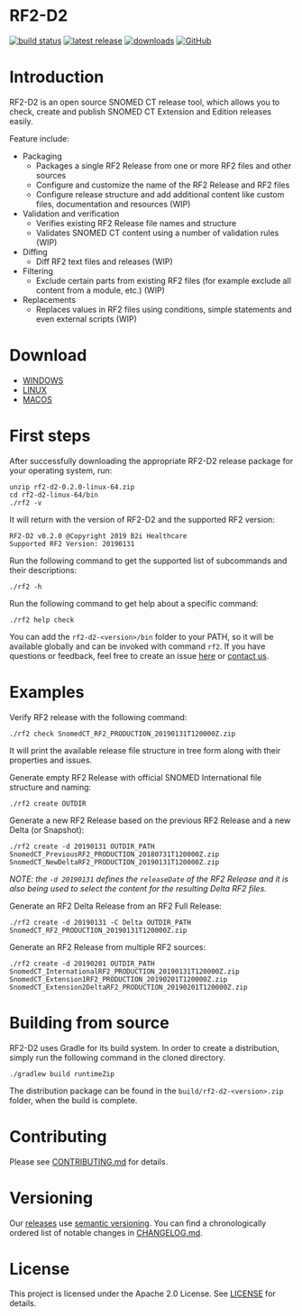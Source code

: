 # RF2-D2  

[![build status](https://img.shields.io/travis/b2ihealthcare/rf2-d2/master.svg?style=flat-square)](https://travis-ci.org/b2ihealthcare/rf2-d2)
[![latest release](https://img.shields.io/github/tag/b2ihealthcare/rf2-d2.svg?style=flat-square)](https://github.com/b2ihealthcare/rf2-d2/releases/tag/v0.2.0)
[![downloads](https://img.shields.io/github/downloads/b2ihealthcare/rf2-d2/total.svg?style=flat-square)](https://github.com/b2ihealthcare/rf2-d2/releases/)
[![GitHub](https://img.shields.io/github/license/b2ihealthcare/rf2-d2.svg?style=flat-square)](https://github.com/b2ihealthcare/rf2-d2/blob/master/LICENSE)

# Introduction

RF2-D2 is an open source SNOMED CT release tool, which allows you to check, create and publish SNOMED CT Extension and Edition releases easily.

Feature include:
* Packaging
    * Packages a single RF2 Release from one or more RF2 files and other sources 
    * Configure and customize the name of the RF2 Release and RF2 files
    * Configure release structure and add additional content like custom files, documentation and resources (WIP) 
* Validation and verification
	* Verifies existing RF2 Release file names and structure
    * Validates SNOMED CT content using a number of validation rules (WIP)
* Diffing
    * Diff RF2 text files and releases (WIP)
* Filtering
    * Exclude certain parts from existing RF2 files (for example exclude all content from a module, etc.) (WIP)
* Replacements
    * Replaces values in RF2 files using conditions, simple statements and even external scripts (WIP)

# Download

* [WINDOWS](https://github.com/b2ihealthcare/rf2-d2/releases/download/v0.2.0/rf2-d2-0.2.0-win-x64.zip)
* [LINUX](https://github.com/b2ihealthcare/rf2-d2/releases/download/v0.2.0/rf2-d2-0.2.0-linux-x64.zip)
* [MACOS](https://github.com/b2ihealthcare/rf2-d2/releases/download/v0.2.0/rf2-d2-0.2.0-osx-x64.zip)

# First steps

After successfully downloading the appropriate RF2-D2 release package for your operating system, run:

    unzip rf2-d2-0.2.0-linux-64.zip
    cd rf2-d2-linux-64/bin
    ./rf2 -v

It will return with the version of RF2-D2 and the supported RF2 version:

    RF2-D2 v0.2.0 @Copyright 2019 B2i Healthcare
    Supported RF2 Version: 20190131

Run the following command to get the supported list of subcommands and their descriptions:

    ./rf2 -h

Run the following command to get help about a specific command:

    ./rf2 help check

You can add the `rf2-d2-<version>/bin` folder to your PATH, so it will be available globally and can be invoked with command `rf2`. 
If you have questions or feedback, feel free to create an issue [here](https://github.com/b2ihealthcare/rf2-d2/issues/new) or [contact us](mailto:info@b2i.sg).

# Examples

Verify RF2 release with the following command:

    ./rf2 check SnomedCT_RF2_PRODUCTION_20190131T120000Z.zip
    
It will print the available release file structure in tree form along with their properties and issues.  

Generate empty RF2 Release with official SNOMED International file structure and naming:

    ./rf2 create OUTDIR

Generate a new RF2 Release based on the previous RF2 Release and a new Delta (or Snapshot):

    ./rf2 create -d 20190131 OUTDIR_PATH SnomedCT_PreviousRF2_PRODUCTION_20180731T120000Z.zip SnomedCT_NewDeltaRF2_PRODUCTION_20190131T120000Z.zip

_NOTE: the `-d 20190131` defines the `releaseDate` of the RF2 Release and it is also being used to select the content for the resulting Delta RF2 files._

Generate an RF2 Delta Release from an RF2 Full Release:

    ./rf2 create -d 20190131 -C Delta OUTDIR_PATH SnomedCT_RF2_PRODUCTION_20190131T120000Z.zip
    
Generate an RF2 Release from multiple RF2 sources:

    ./rf2 create -d 20190201 OUTDIR_PATH SnomedCT_InternationalRF2_PRODUCTION_20190131T120000Z.zip SnomedCT_Extension1RF2_PRODUCTION_20190201T120000Z.zip SnomedCT_Extension2DeltaRF2_PRODUCTION_20190201T120000Z.zip
    
# Building from source

RF2-D2 uses Gradle for its build system. In order to create a distribution, simply run the following command in the cloned directory. 

    ./gradlew build runtimeZip

The distribution package can be found in the `build/rf2-d2-<version>.zip` folder, when the build is complete.

# Contributing

Please see [CONTRIBUTING.md](CONTRIBUTING.md) for details.

# Versioning

Our [releases](https://github.com/b2ihealthcare/rf2-d2/releases) use [semantic versioning](http://semver.org). You can find a chronologically ordered list of notable changes in [CHANGELOG.md](CHANGELOG.md).

# License

This project is licensed under the Apache 2.0 License. See [LICENSE](LICENSE) for details.